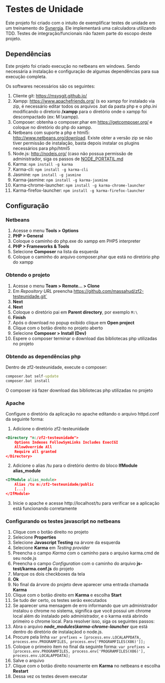 Testes de Unidade
=================
Este projeto foi criado com o intuito de exemplificar testes de unidade em um treinamento do [Synergia](http://synergia.dcc.ufmg.br).
Ele implementará uma calculadora utilizando TDD.
Testes de integração/funcionais não fazem parte do escopo deste projeto.

Dependências
------------
Este projeto foi criado execução no netbeans em windows. Sendo necessária a instalação e configuração de algumas dependências para sua execução completa.

Os softwares necessários são os seguintes:
1. Cliente git: https://msysgit.github.io/
2. Xampp: https://www.apachefriends.org/ (s eo xampp for instalado via zip, é necessário editar todos os arquivos .bat da pasta php e o php.ini modificando o diretorio **/xampp** para o diretório onde o xampp foi descompactado (ex: M:\xampp).
3. Composer: obtenha o composer.phar em https://getcomposer.org/ e coloque no diretório do php do xampp.
4. Netbeans com suporte a php e html5: http://www.netbeans.org/download.
Existe obter a versão zip se não tiver permissão de instalação, basta depois instalar os plugins necessários para php/html5
5. Node.js: http://nodejs.org/ (caso não possua permissão de administrador, siga os passos de [NODE_PORTATIL.md](NODE_PORTATIL.md)
6. Karma:  `npm install -g karma`
7. Karma-cli:  `npm install -g karma-cli`
8. Jasmine: `npm install -g jasmine`
9. Karma-jasmine:  `npm install -g karma-jasmine`
10. Karma-chrome-launcher: `npm install -g karma-chrome-launcher`
11. Karma-firefox-launcher: `npm install -g karma-firefox-launcher`

Configuração
-----------------------

### Netbeans ###
1. Acesse o menu **Tools > Options**
2. **PHP > General**
4. Coloque o caminho do php.exe do xampp em PHP5 interpreter
5. **PHP > Frameworks & Tools**
6. Selecione **Composer** na lista da esquerda
7. Coloque o caminho do arquivo composer.phar que está no diretório php do xampp


### Obtendo o projeto ###
1. Acesse o menu **Team > Remote... > Clone**
2. Em *Repository URL* preencha  https://github.com/massahud/zf2-testeunidade.git`
3. **Next**
4. **Next**
5. Coloque o diretório pai em **Parent directory**, por exemplo `M:\`
6. **Finish**
7. Após o download no popup exibido clique em **Open project**
8. Clique com o botão direito no projeto aberto
9. Selecione **Composer > Install (Dev)**
10. Espere o composer terminar o download das bibliotecas php utilizadas no projeto


### Obtendo as dependências php ###
Dentro de zf2-testeunidade, execute o composer:
```bat
composer.bat self-update
composer.bat install
```
O composer irá fazer download das bibliotecas php utilizadas no projeto

### Apache ###
Configure o diretório da aplicação no apache editando o arquivo httpd.conf da seguinte forma:
1. Adicione o diretório zf2-testeunidade
```xml
<Directory "m:/zf2-testeunidade">
    Options Indexes FollowSymLinks Includes ExecCGI
    AllowOverride All
    Require all granted
</Directory>
```
2. Adicione o alias /tu para o diretório dentro do bloco **IfModule alias_module**
```xml
<IfModule alias_module>
    Alias /tu m:/zf2-testeunidade/public
    [...]
</IfModule>
```
3. Inicie o apache e acesse http://localhost/tu para verificar se a aplicação está funcionando corretamente

### Configurando os testes javascript no netbeans ###
1. Clique com o botão direito no projeto
2. Selecione **Properties**
3. Selecione **Javascript Testing** na árvore da esquerda
4. Selecione **Karma** em *Testing provider*
5. Preencha o campo *Karma* com o caminho para o arquivo karma.cmd de seu node.js
6. Preencha o campo *Configuration* com o caminho do arquivo **js-test/karma.conf.js** do projeto
7. Marque os dois checkboxes da tela
8. **Ok**
9. No final da árvore do projeto deve aparecer uma entrada chamada **Karma**
10. Clique com o botão direito em **Karma** e escolha **Start**
11. Se tudo der certo, os testes serão executados
12. Se aparecer uma mensagem de erro informando que um administrador instalou o chrome no sistema, significa que você possui um chrome local além do instalado pelo administrador, e o karma está abrindo primeiro o chrome local. Para resolver isso, siga os seguintes passos:
  1. Abra o arquivo ***node_modules\karma-chrome-launcher*** que está dentro do diretório de instalaçãod o node.js.
  2. Procure pela linha `var prefixes = [process.env.LOCALAPPDATA, process.env.PROGRAMFILES, process.env['PROGRAMFILES(X86)']];`
  3. Coloque o primeiro item no final da seguinte forma:
  `var prefixes = [process.env.PROGRAMFILES, process.env['PROGRAMFILES(X86)'], process.env.LOCALAPPDATA];`
  4. Salve o arquivo
  5. Clique com o botão direito novamente em **Karma** no netbeans e escolha **Restart**
  6. Dessa vez os testes devem executar


